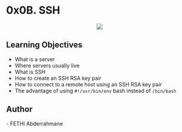 <h1> 0x0B. SSH </h1>
<p align="center">
<img src="https://s3.amazonaws.com/intranet-projects-files/holbertonschool-sysadmin_devops/244/zPVRKhPsUP5lK.gif" width="" height="" />
</p>
  
<h2> Learning Objectives </h2>

- What is a server
- Where servers usually live
- What is SSH
- How to create an SSH RSA key pair
- How to connect to a remote host using an SSH RSA key pair
- The advantage of using `#!/usr/bin/env` bash instead of `/bin/bash`

<h2> Author </h2>
- FETHI Abderrahmane
